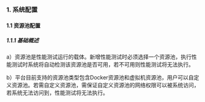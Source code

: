 ### 1. 系统配置

#### 1.1 资源池配置

##### 1.1.1 基础概述

a）资源池是性能测试运行的载体。新增性能测试时必须选择一个资源池，执行性能测试时系统将自动检测该资源池是否可用，若不可用则性能测试将无法执行。

b）平台目前支持的资源池类型包含Docker资源池和虚拟机资源池，用户可以自定义资源池。若需自定义资源池，需保证自定义资源池的网络权限可以被系统访问，若系统无法访问到，性能测试将无法执行。
